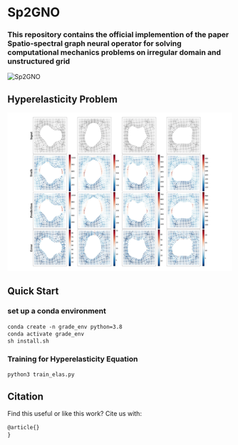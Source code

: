 # Sp2GNO
### This repository contains the official implemention of the paper Spatio-spectral graph neural operator for solving computational mechanics problems on irregular domain and unstructured grid
![Sp2GNO](./images/SP2GNO_schematic_fig.png "Sp2GNO Overall Architecture")
## Hyperelasticity Problem

![Elasticity](./images/elasticity.png "Hyperelasticity Problem")

## Quick Start

### set up a conda environment

```
conda create -n grade_env python=3.8
conda activate grade_env
sh install.sh
```

### Training for Hyperelasticity Equation

```
python3 train_elas.py
```

## Citation
Find this useful or like this work? Cite us with:
```latex
@article{}
}
```

